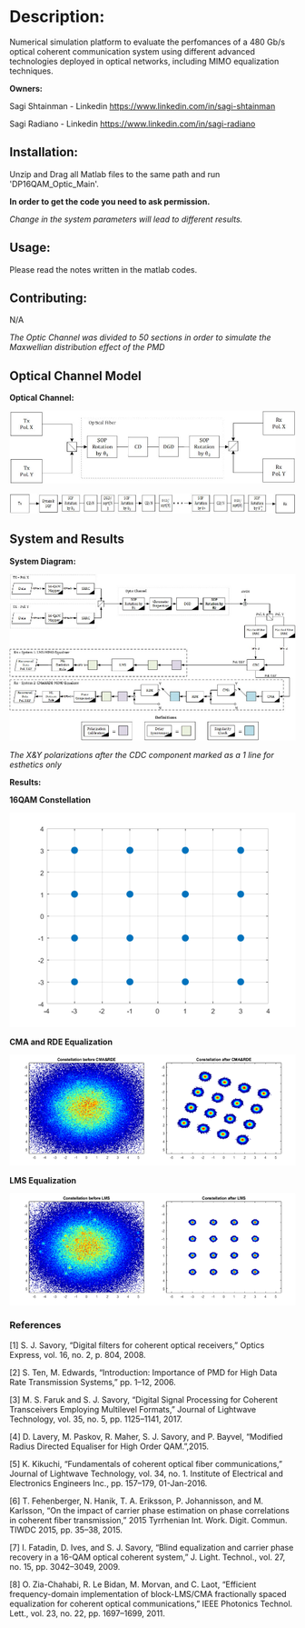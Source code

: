 # Description:
Numerical simulation platform to evaluate the perfomances of a 480 Gb/s optical coherent communication system using different advanced technologies deployed in optical networks, including MIMO equalization techniques.

**Owners:**

Sagi Shtainman - Linkedin https://www.linkedin.com/in/sagi-shtainman

Sagi Radiano - Linkedin https://www.linkedin.com/in/sagi-radiano


## Installation:
Unzip and Drag all Matlab files to the same path and run 'DP16QAM_Optic_Main'.

**In order to get the code you need to ask permission.** 

*Change in the system parameters will lead to different results.*


## Usage:
Please read the notes written in the matlab codes.


## Contributing:
N/A


*The Optic Channel was divided to 50 sections in order to simulate the Maxwellian distribution effect of the PMD*

## Optical Channel Model
**Optical Channel:**

![](Optical%20Channel.jpg)

![](Optical%20Channel%20Dynamic.jpg)

## System and Results
**System Diagram:**

![](System%20Diagram.jpg)

*The X&Y polarizations after the CDC component marked as a 1 line for esthetics only*

**Results:**

**16QAM Constellation**

![](16qam%20constellation.bmp)


**CMA and RDE Equalization**

![](CMA&RDE%20Constellation.bmp)


**LMS Equalization**

![](LMS%20Constellation.bmp)









### References
[1] S. J. Savory, “Digital filters for coherent optical receivers,” Optics Express, vol. 16, no. 2, p. 804, 2008.

[2] S. Ten, M. Edwards, “Introduction: Importance of PMD for High Data Rate Transmission Systems,” pp. 1–12, 2006.

[3] M. S. Faruk and S. J. Savory, “Digital Signal Processing for Coherent Transceivers Employing Multilevel Formats,” Journal of Lightwave Technology, vol. 35, no. 5, pp. 1125–1141, 2017.

[4] D. Lavery, M. Paskov, R. Maher, S. J. Savory, and P. Bayvel, “Modified Radius Directed Equaliser for High Order QAM.”,2015.

[5] K. Kikuchi, “Fundamentals of coherent optical fiber communications,” Journal of Lightwave Technology, vol. 34, no. 1. Institute of Electrical and Electronics Engineers Inc., pp. 157–179, 01-Jan-2016.

[6] T. Fehenberger, N. Hanik, T. A. Eriksson, P. Johannisson, and M. Karlsson, “On the impact of carrier phase estimation on phase correlations in coherent fiber transmission,” 2015 Tyrrhenian Int. Work. Digit. Commun. TIWDC 2015, pp. 35–38, 2015.

[7] I. Fatadin, D. Ives, and S. J. Savory, “Blind equalization and carrier phase recovery in a 16-QAM optical coherent system,” J. Light. Technol., vol. 27, no. 15, pp. 3042–3049, 2009.

[8] O. Zia-Chahabi, R. Le Bidan, M. Morvan, and C. Laot, “Efficient frequency-domain implementation of block-LMS/CMA fractionally spaced equalization for coherent optical communications,” IEEE Photonics Technol. Lett., vol. 23, no. 22, pp. 1697–1699, 2011.

